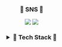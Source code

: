 <!-- ![header](https://capsule-render.vercel.app/api?type=waving&color=DCDCDC&height=180&section=header&text=&fontAlign=83&fontAlignY=35&fontColor=#dd9933&fontSize=90) -->
<h3 align='center'>🚀 SNS 🚀</p>
<p align='center'>
<div align="center">
<a href="https://doyeop.com/" target="_blank"><img src="https://img.shields.io/badge/Blog-blue?style=flat-square&logo=WordPress&logoColor=white"/></a>
<a href="https://www.instagram.com/ehduq/" target="_blank"><img src="https://img.shields.io/badge/Insta-inactive?style=flat-square&logo=Instagram&logoColor=white"/></a>
</div>
<br>
<details>
  <summary>🚥 Tech Stack 🚥</summary>
    <p>
    <p align='center'>
    Front-End
    <br>
    <br>
      <img src="https://img.shields.io/badge/JavaScript-F7DF1E?style=flat-square&logo=JavaScript&logoColor=white"/></a>
      <img src="https://img.shields.io/badge/HTML-#E34F26?style=flat-square&logo=HTML5&logoColor=white"/></a>
      <img src="https://img.shields.io/badge/CSS-#1572B6?style=flat-square&logo=CSS3&logoColor=white"/></a>
    <br>
    <br>
    Back-End
    <br>
    <br>
      <img src="https://img.shields.io/badge/Oracle DB-F80000?style=flat-square&logo=Oracle&logoColor=white"/></a>
    <br>
    <br>
    </p>
</details>

<!-- [![sujeong-jang-creator's github stats](https://github-readme-stats.vercel.app/api/top-langs/?username=sujeong-jang-creator&show_icons=true&hide_border=true&title_color=004386&icon_color=004386&layout=compact)](https://github.com/sujeong-jang-creator) -->
